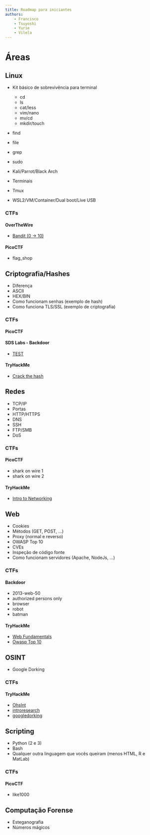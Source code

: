 ```yaml
---
title: Roadmap para iniciantes
authors:
	- Francisco
	- Tsuyoshi
	- Yurie
	- Vilela
---
```


# Áreas

## Linux

- Kit básico de sobrevivência para terminal
	- cd
	- ls
	- cat/less
	- vim/nano
	- mv/cd
	- mkdir/touch
- find
- file
- grep
- sudo

- Kali/Parrot/Black Arch
- Terminais
- Tmux
- WSL2/VM/Container/Dual boot/Live USB

### CTFs

#### OverTheWire

- [Bandit (0 -> 10)](https://overthewire.org/wargames/bandit/)

#### PicoCTF

- flag\_shop

## Criptografia/Hashes

- Diferença
- ASCII
- HEX/BIN
- Como funcionam senhas (exemplo de hash)
- Como funciona TLS/SSL (exemplo de criptografia)

### CTFs

#### PicoCTF

#### SDS Labs - Backdoor

- [TEST](https://backdoor.sdslabs.co/challenges/TEST)

#### TryHackMe

- [Crack the hash](https://tryhackme.com/room/crackthehash)

## Redes

- TCP/IP
- Portas
- HTTP/HTTPS
- DNS
- SSH
- FTP/SMB
- DoS

### CTFs

#### PicoCTF

- shark on wire 1
- shark on wire 2

#### TryHackMe

- [Intro to Networking](https://tryhackme.com/room/introtonetworking)

## Web

- Cookies
- Métodos (GET, POST, ...)
- Proxy (normal e reverso)
- OWASP Top 10
- CVEs
- Inspeção de código fonte
- Como funcionam servidores (Apache, NodeJs, ...)

### CTFs

#### Backdoor

- 2013-web-50
- authorized persons only
- browser
- robot
- batman

#### TryHackMe

- [Web Fundamentals](https://tryhackme.com/room/webfundamentals)
- [Owasp Top 10](https://tryhackme.com/room/owasptop10)

## OSINT

- Google Dorking

### CTFs

#### TryHackMe

- [OhsInt](https://tryhackme.com/room/ohsint)
- [introresearch](https://tryhackme.com/room/introtoresearch)
- [googledorking](https://tryhackme.com/room/googledorking)

## Scripting

- Python (2 e 3)
- Bash
- Qualquer outra linguagem que vocês queiram (menos HTML, R e MatLab)

### CTFs

#### PicoCTF

- like1000

## Computação Forense

- Esteganografia
- Números mágicos

